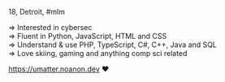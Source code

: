 18, Detroit, #mlm<br/>

=> Interested in cybersec<br/>
=> Fluent in Python, JavaScript, HTML and CSS<br/>
=> Understand & use PHP, TypeScript, C#, C++, Java and SQL<br/>
=> Love skiing, gaming and anything comp sci related

<a target="_blank" href="https://umatter.noanon.dev">https://umatter.noanon.dev</a> ❤️
